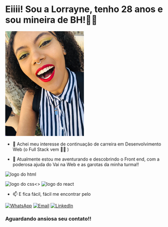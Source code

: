 # Eiiii! Sou a Lorrayne, tenho 28 anos e sou mineira de BH!✌🏾
  
<picture>
 <source media="(prefers-color-scheme: dark)" srcset="https://github.com/lolimamota/lolimamota/blob/main/perfil%202.jpg" width="250px">
 <source media="(prefers-color-scheme: light)" srcset="https://github.com/lolimamota/lolimamota/blob/main/perfil%202.jpg" width="250px">
 <img alt="A imagem apresenta a Lorrayne com batom vermelho e a sombra amarela. Ela é negra e tem cabelos cacheados" src="https://github.com/lolimamota/lolimamota/blob/main/perfil%202.jpg" width="250px">
</picture>

- 👀 Achei meu interesse de continuação de carreira em Desenvolvimento Web (o Full Stack vem 🙌🏻 )
<p></p>

<!--[Lo Lima Mota GitHub stats](https://github-readme-stats.vercel.app/api?username=lolimamota&show_icons=true&theme=synthwave)-->

- 🌱 Atualmente estou me aventurando e descobrindo o Front end, com a poderosa ajuda do Vai na Web e as garotas da minha turma!!
<div>
<img src="https://img.shields.io/badge/HTML5-E34F26?style=for-the-badge&logo=html5&logoColor=white" alt="logo do html"><p></p>
<img src="https://img.shields.io/badge/CSS3-1572B6?style=for-the-badge&logo=css3&logoColor=white" alt="logo do css"><></>
<img src="https://img.shields.io/badge/react-%2320232a.svg?style=for-the-badge&logo=react&logoColor=%2361DAFB" alt="logo do react">
  
</div>
<p></p>

- 📫 E fica fácil, fácil me encontrar pelo

[![WhatsApp](https://img.shields.io/badge/WhatsApp-25D366?style=for-the-badge&logo=whatsapp&logoColor=white)](https://wa.me/+5531992539210)
[![Email](https://img.shields.io/badge/Gmail-D14836?style=for-the-badge&logo=gmail&logoColor=white)](mailto:contatealo@gmail.com)
[![LinkedIn](https://img.shields.io/badge/LinkedIn-0077B5?style=for-the-badge&logo=linkedin&logoColor=white)](https://www.linkedin.com/in/lorraynelimamota/)

### Aguardando ansiosa seu contato!!

<!---
lolimamota/lolimamota is a ✨ special ✨ repository because its `README.md` (this file) appears on your GitHub profile.
You can click the Preview link to take a look at your changes.
--->
